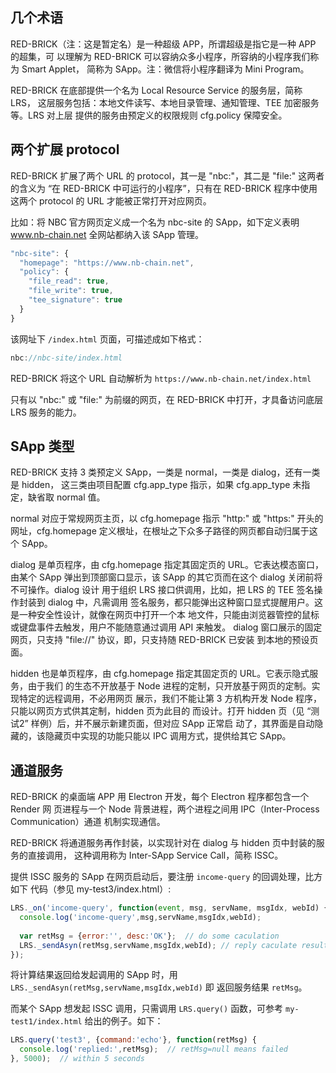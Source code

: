 ## 几个术语

RED-BRICK（注：这是暂定名）是一种超级 APP，所谓超级是指它是一种 APP 的超集，可
以理解为 RED-BRICK 可以容纳众多小程序，所容纳的小程序我们称为 Smart Applet，
简称为 SApp。注：微信将小程序翻译为 Mini Program。

RED-BRICK 在底部提供一个名为 Local Resource Service 的服务层，简称 LRS，
这层服务包括：本地文件读写、本地目录管理、通知管理、TEE 加密服务等。LRS 对上层
提供的服务由预定义的权限规则 cfg.policy 保障安全。


## 两个扩展 protocol

RED-BRICK 扩展了两个 URL 的 protocol，其一是 "nbc:"，其二是 "file:" 这两者
的含义为 “在 RED-BRICK 中可运行的小程序”，只有在 RED-BRICK 程序中使用这两个
protocol 的 URL 才能被正常打开对应网页。

比如：将 NBC 官方网页定义成一个名为 nbc-site 的 SApp，如下定义表明
www.nb-chain.net 全网站都纳入该 SApp 管理。

``` js
"nbc-site": {
  "homepage": "https://www.nb-chain.net",
  "policy": {
    "file_read": true,
    "file_write": true,
    "tee_signature": true
  }
}
```

该网址下 `/index.html` 页面，可描述成如下格式：

```js
nbc://nbc-site/index.html
```

RED-BRICK 将这个 URL 自动解析为 `https://www.nb-chain.net/index.html`

只有以 "nbc:" 或 "file:" 为前缀的网页，在 RED-BRICK 中打开，才具备访问底层
LRS 服务的能力。


## SApp 类型

RED-BRICK 支持 3 类预定义 SApp，一类是 normal，一类是 dialog，还有一类是 hidden，
这三类由项目配置 cfg.app_type 指示，如果 cfg.app_type 未指定，缺省取 normal 值。

normal 对应于常规网页主页，以 cfg.homepage 指示 "http:" 或 "https:" 开头的
网址，cfg.homepage 定义根址，在根址之下众多子路径的网页都自动归属于这个 SApp。

dialog 是单页程序，由 cfg.homepage 指定其固定页的 URL。它表达模态窗口，由某个 SApp
弹出到顶部窗口显示，该 SApp 的其它页而在这个 dialog 关闭前将不可操作。dialog 设计
用于组织 LRS 接口供调用，比如，把 LRS 的 TEE 签名操作封装到 dialog 中，凡需调用
签名服务，都只能弹出这种窗口显式提醒用户。这是一种安全性设计，就像在网页中打开一个本
地文件，只能由浏览器管控的鼠标或键盘事件去触发，用户不能随意通过调用 API 来触发。
dialog 窗口展示的固定网页，只支持 "file://" 协议，即，只支持随 RED-BRICK 已安装
到本地的预设页面。

hidden 也是单页程序，由 cfg.homepage 指定其固定页的 URL。它表示隐式服务，由于我们
的生态不开放基于 Node 进程的定制，只开放基于网页的定制。实现特定的远程调用，不必用网页
展示，我们不能让第 3 方机构开发 Node 程序，只能以网页方式供其定制，hidden 页为此目的
而设计。打开 hidden 页（见 “测试2” 样例）后，并不展示新建页面，但对应 SApp 正常启
动了，其界面是自动隐藏的，该隐藏页中实现的功能只能以 IPC 调用方式，提供给其它 SApp。

## 通道服务

RED-BRICK 的桌面端 APP 用 Electron 开发，每个 Electron 程序都包含一个 Render 网
页进程与一个 Node 背景进程，两个进程之间用 IPC（Inter-Process Communication）通道
机制实现通信。

RED-BRICK 将通道服务再作封装，以实现针对在 dialog 与 hidden 页中封装的服务的直接调用，
这种调用称为 Inter-SApp Service Call，简称 ISSC。

提供 ISSC 服务的 SApp 在网页启动后，要注册 `income-query` 的回调处理，比方如下
代码（参见 my-test3/index.html）:

```js
LRS._on('income-query', function(event, msg, servName, msgIdx, webId) {
  console.log('income-query',msg,servName,msgIdx,webId);
  
  var retMsg = {error:'', desc:'OK'};  // do some caculation
  LRS._sendAsyn(retMsg,servName,msgIdx,webId); // reply caculate result
});
```

将计算结果返回给发起调用的 SApp 时，用 `LRS._sendAsyn(retMsg,servName,msgIdx,webId)` 即
返回服务结果 `retMsg`。

而某个 SApp 想发起 ISSC 调用，只需调用 `LRS.query()` 函数，可参考 `my-test1/index.html`
给出的例子。如下：

```js
LRS.query('test3', {command:'echo'}, function(retMsg) {
  console.log('replied:',retMsg);  // retMsg=null means failed
}, 5000);  // within 5 seconds
```
